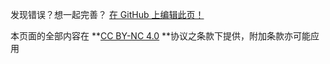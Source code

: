 发现错误？想一起完善？ [在 GitHub 上编辑此页！](https://oi-wiki.org/edit-landing/?ref=/index.md)

本页面的全部内容在 **[CC BY-NC 4.0](https://creativecommons.org/licenses/by-nc/4.0/legalcode.zh-hans) **协议之条款下提供，附加条款亦可能应用